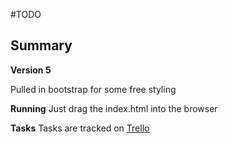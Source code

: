 #TODO

## Summary 
**Version 5**

Pulled in bootstrap for some free styling

**Running**
Just drag the index.html into the browser

**Tasks**
Tasks are tracked on [Trello](https://trello.com/b/aRMi3Mkw) 
